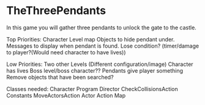 # TheThreePendants

In this game you will gather three pendants to unlock the gate to the castle.

Top Priorities:
Character
Level map 
Objects to hide pendant under.
Messages to display when pendant is found.
Lose condition? (timer/damage to player?(Would need character to have lives))

Low Priorities:
Two other Levels (Different configuration/image)
Character has lives
Boss level/boss character??
Pendants give player something
Remove objects that have been searched?


Classes needed:
Character
Program
Director
CheckCollisionsAction
Constants
MoveActorsAction
Actor
Action
Map